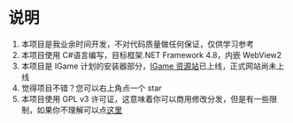 # 说明

1. 本项目是我业余时间开发，不对代码质量做任何保证，仅供学习参考
2. 本项目使用 C#语言编写，目标框架.NET Framework 4.8，内嵌 WebView2
3. 本项目是 IGame 计划的安装器部分，[IGame 资源站](https://share.igame.ml)已上线，正式网站尚未上线
4. 觉得项目不错？您可以右上角点一个 star
5. 本项目使用 GPL v3 许可证，这意味着你可以商用修改分发，但是有一些限制，如果你不理解可以点[这里](https://zhuanlan.zhihu.com/p/31881162)
